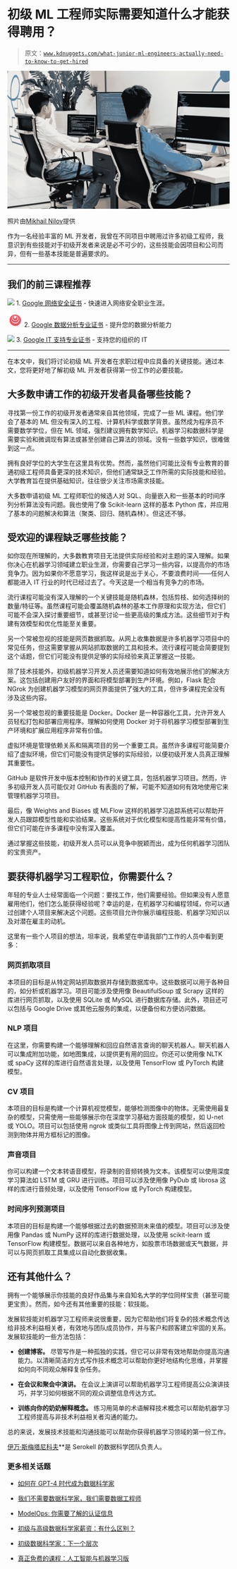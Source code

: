 # 初级 ML 工程师实际需要知道什么才能获得聘用？

> 原文：[`www.kdnuggets.com/what-junior-ml-engineers-actually-need-to-know-to-get-hired`](https://www.kdnuggets.com/what-junior-ml-engineers-actually-need-to-know-to-get-hired)

![初级 ML 工程师实际需要知道什么才能获得聘用？](img/bbe0abb85cdaf4bfeb7c563184c2737c.png)

照片由[Mikhail Nilov](https://www.pexels.com/photo/men-in-the-office-working-on-their-computer-7988116/)提供

作为一名经验丰富的 ML 开发者，我曾在不同项目中聘用过许多初级工程师，我意识到有些技能对于初级开发者来说是必不可少的，这些技能会因项目和公司而异，但有一些基本技能是普遍要求的。

* * *

## 我们的前三课程推荐

![](img/0244c01ba9267c002ef39d4907e0b8fb.png) 1\. [Google 网络安全证书](https://www.kdnuggets.com/google-cybersecurity) - 快速进入网络安全职业生涯。

![](img/e225c49c3c91745821c8c0368bf04711.png) 2\. [Google 数据分析专业证书](https://www.kdnuggets.com/google-data-analytics) - 提升您的数据分析能力

![](img/0244c01ba9267c002ef39d4907e0b8fb.png) 3\. [Google IT 支持专业证书](https://www.kdnuggets.com/google-itsupport) - 支持您的组织的 IT

* * *

在本文中，我们将讨论初级 ML 开发者在求职过程中应具备的关键技能。通过本文，您将更好地了解初级 ML 开发者获得第一份工作的必要技能。

## 大多数申请工作的初级开发者具备哪些技能？

寻找第一份工作的初级开发者通常来自其他领域，完成了一些 ML 课程。他们学会了基本的 ML 但没有深入的工程、计算机科学或数学背景。虽然成为程序员不需要数学学位，但在 ML 领域，强烈建议拥有数学知识。机器学习和数据科学是需要实验和微调现有算法或甚至创建自己算法的领域。没有一些数学知识，很难做到这一点。

拥有良好学位的大学生在这里具有优势。然而，虽然他们可能比没有专业教育的普通初级工程师具备更深的技术知识，但他们通常缺乏工作所需的实际技能和经验。大学教育旨在提供基础知识，往往很少关注市场需求技能。

大多数申请初级 ML 工程师职位的候选人对 SQL、向量嵌入和一些基本的时间序列分析算法没有问题。我也使用了像 Scikit-learn 这样的基本 Python 库，并应用了基本的问题解决和算法（聚类、回归、随机森林）。但这还不够。

## 受欢迎的课程缺乏哪些技能？

如你现在所理解的，大多数教育项目无法提供实际经验和对主题的深入理解。如果你决心在机器学习领域建立职业生涯，你需要自己学习一些内容，以提高你的市场竞争力。因为如果你不愿意学习，我这样说是出于关心，不要浪费时间——任何人都能进入 IT 行业的时代已经过去了。今天这是一个相当有竞争力的市场。

流行课程可能没有深入理解的一个关键技能是随机森林，包括剪枝、如何选择树的数量/特征等。虽然课程可能会覆盖随机森林的基本工作原理和实现方法，但它们可能不会深入探讨重要细节，或甚至讨论一些更高级的集成方法。这些细节对于构建有效模型和优化性能至关重要。

另一个常被忽视的技能是网页数据抓取。从网上收集数据是许多机器学习项目中的常见任务，但这需要掌握从网站抓取数据的工具和技术。流行课程可能会简要提到这个话题，但它们可能没有提供足够的实际经验来真正掌握这一技能。

除了技术技能外，初级机器学习开发人员还需要知道如何有效地展示他们的解决方案。这包括创建用户友好的界面和将模型部署到生产环境。例如，Flask 配合 NGrok 为创建机器学习模型的网页界面提供了强大的工具，但许多课程完全没有涉及这些内容。

另一个常被忽视的重要技能是 Docker。Docker 是一种容器化工具，允许开发人员轻松打包和部署应用程序。理解如何使用 Docker 对于将机器学习模型部署到生产环境和扩展应用程序非常有价值。

虚拟环境是管理依赖关系和隔离项目的另一个重要工具。虽然许多课程可能简要介绍了虚拟环境，但它们可能没有提供足够的实际经验，以便初级开发人员真正理解其重要性。

GitHub 是软件开发中版本控制和协作的关键工具，包括机器学习项目。然而，许多初级开发人员可能仅对 GitHub 有表面的了解，可能不知道如何有效地使用它来管理机器学习项目。

最后，像 Weights and Biases 或 MLFlow 这样的机器学习追踪系统可以帮助开发人员跟踪模型性能和实验结果。这些系统对于优化模型和提高性能非常有价值，但它们可能在许多课程中没有深入覆盖。

通过掌握这些技能，初级开发人员可以从竞争中脱颖而出，成为任何机器学习团队的宝贵资产。

## 要获得机器学习工程职位，你需要什么？

年轻的专业人士经常面临一个问题：要找工作，他们需要经验。但如果没有人愿意雇用他们，他们怎么能获得经验呢？幸运的是，在机器学习和编程领域，你可以通过创建个人项目来解决这个问题。这些项目允许你展示编程技能、机器学习知识以及对潜在雇主的动机。

这里有一些个人项目的想法，坦率说，我希望在申请我部门工作的人员中看到更多：

### 网页抓取项目

本项目的目标是从特定网站抓取数据并存储到数据库中。这些数据可以用于各种目的，如分析或机器学习。项目可能涉及使用像 BeautifulSoup 或 Scrapy 这样的库进行网页抓取，以及使用 SQLite 或 MySQL 进行数据库存储。此外，项目还可以包括与 Google Drive 或其他云服务的集成，以便备份和方便访问数据。

### NLP 项目

在这里，你需要构建一个能够理解和回应自然语言查询的聊天机器人。聊天机器人可以集成附加功能，如地图集成，以提供更有用的回应。你还可以使用像 NLTK 或 spaCy 这样的库进行自然语言处理，以及使用 TensorFlow 或 PyTorch 构建模型。

### CV 项目

本项目的目标是构建一个计算机视觉模型，能够检测图像中的物体。无需使用最复杂的模型，只需使用一些能够展示你在深度学习基础方面技能的模型，如 U-net 或 YOLO。项目可以包括使用 ngrok 或类似工具将图像上传到网站，然后返回检测到物体并用方框标记的图像。

### 声音项目

你可以构建一个文本转语音模型，将录制的音频转换为文本。该模型可以使用深度学习算法如 LSTM 或 GRU 进行训练。项目可以涉及使用像 PyDub 或 librosa 这样的库进行音频处理，以及使用 TensorFlow 或 PyTorch 构建模型。

### 时间序列预测项目

本项目的目标是构建一个能够根据过去的数据预测未来值的模型。项目可以涉及使用像 Pandas 或 NumPy 这样的库进行数据处理，以及使用 scikit-learn 或 TensorFlow 构建模型。数据可以来自各种地方，如股票市场数据或天气数据，并可以与网页抓取工具集成以自动化数据收集。

## 还有其他什么？

拥有一个能够展示你技能的良好作品集与来自知名大学的学位同样宝贵（甚至可能更宝贵）。然而，如今还有其他重要的技能：软技能。

发展软技能对机器学习工程师来说很重要，因为它帮助他们将复杂的技术概念传达给非技术利益相关者，有效地与团队成员协作，并与客户和顾客建立牢固的关系。发展软技能的一些方法包括：

+   **创建博客。** 尽管写作是一种孤独的实践，但它可以非常有效地帮助你提高沟通能力。以清晰简洁的方式写作技术概念可以帮助你更好地结构化思维，并掌握如何向不同观众解释复杂任务。

+   **在会议和聚会中演讲。** 在会议上演讲可以帮助机器学习工程师提高公众演讲技巧，并学习如何根据不同的观众调整信息传达方式。

+   **训练向你的奶奶解释概念。** 练习用简单的术语解释技术概念可以帮助机器学习工程师提高与非技术利益相关者沟通的能力。

总的来说，发展技术技能和沟通技能可以帮助你获得机器学习领域的第一份工作。

**[](https://www.linkedin.com/in/ivan-smetannikov-ml/)**[伊万·斯梅塔尼科夫](https://www.linkedin.com/in/ivan-smetannikov-ml/)**是 Serokell 的数据科学团队负责人。

### 更多相关话题

+   [如何在 GPT-4 时代成为数据科学家](https://www.kdnuggets.com/2023/04/get-hired-data-scientist-gpt4-era.html)

+   [我们不需要数据科学家，我们需要数据工程师](https://www.kdnuggets.com/2021/02/dont-need-data-scientists-need-data-engineers.html)

+   [ModelOps: 你需要了解的认证信息](https://www.kdnuggets.com/2022/09/sas-modelops-need-know-get-certified.html)

+   [初级与高级数据科学家薪资：有什么区别？](https://www.kdnuggets.com/2022/03/junior-senior-data-scientist-salary-difference.html)

+   [初级数据科学家：下一个层次](https://www.kdnuggets.com/2022/02/junior-data-scientist-next-level.html)

+   [真正免费的课程：人工智能与机器学习版](https://www.kdnuggets.com/free-courses-that-are-actually-free-ai-ml-edition)

